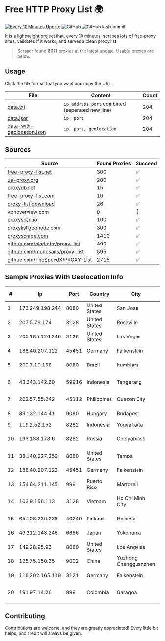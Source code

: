 
# Free HTTP Proxy List 🌍

[![Every 10 Minutes Update](https://github.com/mertguvencli/http-proxy-list/actions/workflows/main.yml/badge.svg?branch=main)](https://github.com/mertguvencli/http-proxy-list/actions/workflows/main.yml)
![GitHub](https://img.shields.io/github/license/mertguvencli/http-proxy-list)
![GitHub last commit](https://img.shields.io/github/last-commit/mertguvencli/http-proxy-list)

It is a lightweight project that, every 10 minutes, scrapes lots of free-proxy sites, validates if it works, and serves a clean proxy list.


> Scraper found **6071** proxies at the latest update. Usable proxies are below.

## Usage

Click the file format that you want and copy the URL.


|File|Content|Count|
|----|-------|-----|
|[data.txt](https://raw.githubusercontent.com/mertguvencli/http-proxy-list/main/proxy-list/data.txt)|`ip_address:port` combined (seperated new line)|204|
|[data.json](https://raw.githubusercontent.com/mertguvencli/http-proxy-list/main/proxy-list/data.json)|`ip, port`|204|
|[data-with-geolocation.json](https://raw.githubusercontent.com/mertguvencli/http-proxy-list/main/proxy-list/data-with-geolocation.json)|`ip, port, geolocation`|204|

## Sources

|Source|Found Proxies|Succeed|
|------|-------------|-------|
|[free-proxy-list.net](https://free-proxy-list.net)|300|✅|
|[us-proxy.org](https://www.us-proxy.org)|200|✅|
|[proxydb.net](http://proxydb.net)|15|✅|
|[free-proxy-list.com](https://free-proxy-list.com/?page=&port=&type%5B%5D=http&type%5B%5D=https&up_time=0&search=Search)|10|✅|
|[proxy-list.download](https://www.proxy-list.download/HTTP)|26|✅|
|[vpnoverview.com](https://vpnoverview.com/privacy/anonymous-browsing/free-proxy-servers)|0|🚫|
|[proxyscan.io](https://www.proxyscan.io)|100|✅|
|[proxylist.geonode.com](https://proxylist.geonode.com/api/proxy-list?limit=300&page=1&sort_by=lastChecked&sort_type=desc&protocols=http,https)|300|✅|
|[proxyscrape.com](https://api.proxyscrape.com/v2/?request=displayproxies&protocol=http&timeout=10000&country=all&ssl=all&anonymity=all)|1410|✅|
|[github.com/clarketm/proxy-list](https://raw.githubusercontent.com/clarketm/proxy-list/master/proxy-list-raw.txt)|400|✅|
|[github.com/monosans/proxy-list](https://raw.githubusercontent.com/monosans/proxy-list/main/proxies/http.txt)|595|✅|
|[github.com/TheSpeedX/PROXY-List](https://raw.githubusercontent.com/TheSpeedX/PROXY-List/master/http.txt)|2715|✅|


## Sample Proxies With Geolocation Info

|#|Ip|Port|Country|City|Internet Service Provider|
|-|--|----|-------|----|-------------------------|
|1|173.249.198.244|8080|United States|San Jose|tzulo, inc.|
|2|207.5.79.174|3128|United States|Roseville|Network Innovations|
|3|205.185.126.246|3128|United States|Las Vegas|FranTech Solutions|
|4|188.40.207.122|45451|Germany|Falkenstein|Hetzner Online GmbH|
|5|200.7.10.158|8080|Brazil|Itumbiara|Conexao Telematica LTDA|
|6|43.243.142.60|59916|Indonesia|Tangerang|PT. Mora Telematika Indonesia|
|7|202.57.55.242|45112|Philippines|Quezon City|PhilCom Corporation|
|8|89.132.144.41|9090|Hungary|Budapest|Vodafone Hungary Ltd.|
|9|119.2.52.152|8282|Indonesia|Yogyakarta|GMEDIA|
|10|193.138.178.6|8282|Russia|Chelyabinsk|New Communication Technologies|
|11|38.140.227.250|8080|United States|Tampa|Cogent Communications|
|12|188.40.207.122|45451|Germany|Falkenstein|Hetzner Online GmbH|
|13|154.64.211.145|999|Puerto Rico|Martorell|OSNET Wireless|
|14|103.9.156.113|3128|Vietnam|Ho Chi Minh City|Vnso Technology Company|
|15|65.108.230.238|40249|Finland|Helsinki|Hetzner Online GmbH|
|16|49.212.143.246|6666|Japan|Yokohama|SAKURA Internet Inc.|
|17|149.28.95.93|8080|United States|Los Angeles|The Constant Company|
|18|125.75.150.35|9002|China|Yuzhong Chengguanzhen|China Telecom|
|19|116.202.165.119|3121|Germany|Falkenstein|Hetzner Online GmbH|
|20|191.97.14.26|999|Colombia|Garagoa|TV AZTECA SUCURSAL COLOMBIA|



## Contributing

Contributions are welcome, and they are greatly appreciated! Every
little bit helps, and credit will always be given.

